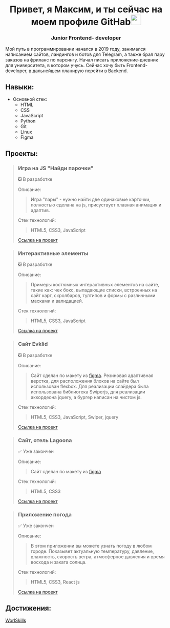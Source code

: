 <h1 align="center">Привет, я Максим, и ты сейчас на моем профиле GitHab<img src="https://github.com/blackcater/blackcater/raw/main/images/Hi.gif" height="32"/></h1>
<h3 align="center">Junior Frontend- developer</h3>

Мой путь в программировании начался в 2019 году, занимался написанием сайтов, лэндингов и ботов для Telegram, а также брал пару заказов на фриланс по парсингу. Начал писать приложение-дневник для университета, в котором учусь. Сейчас хочу быть Frontend-developer, в дальнейшем планирую перейти в Backend.

## Навыки:

- Основной стек:
  - HTML
  - CSS
  - JavaScript
  - Python
  - Git
  - Linux
  - Figma

## Проекты:

> ### Игра на JS "Найди парочки"
>  
> :negative_squared_cross_mark: В разработке
>
> Описание:
> 
> > Игра "пары" - нужно найти две одинаковые карточки, полностью сделана на js, присуствует плавная анимация и адаптив.
> 
> Стек технологий:
> > HTML5, CSS3, JavaScript
> 
> [Ссылка на проект](https://github.com/SilantievMax/couples)

> ### Интерактивные элементы
>  
> :negative_squared_cross_mark: В разработке
>
> Описание:
> 
> > Примеры костюмных интерактивных элементов на сайте, такие как: чек бокс, выпадающие списки, встроенных на сайт карт, скролбаров, тултипов и формы с различными масками и валидацией.
> 
> Стек технологий:
> > HTML5, CSS3, JavaScript
> 
> [Ссылка на проект](https://github.com/SilantievMax/interactiveElements)

> ### Сайт Evklid
>  
> :negative_squared_cross_mark: В разработке
>
> Описание:
> 
> > Сайт сделан по макету из [figma](https://www.figma.com/file/9ZBnSDaQlGmp4CcvgxVQwR/Cld?node-id=160%3A1052).
> > Резиновая адаптивная верстка, для расположения блоков на сайте был использован flexbox. Для реализации слайдера была использована библиотека Swiperjs, для реализации аккордеона jquery, а бургер написан на чистом js.
> 
> Стек технологий:
> > HTML5, CSS3, JavaScript, Swiper, jquery
> 
> [Ссылка на проект](https://github.com/SilantievMax/Evklid)

> ### Сайт, отель Lagoona
>  
> :white_check_mark: Уже закончен
>
> Описание:
> 
> > Сайт сделан по макету из [figma](https://www.figma.com/file/tjkkfkHDXlGscyVbS3emln/Lagoona?node-id=0%3A1)
> 
> Стек технологий:
> > HTML5, CSS3
> 
> [Ссылка на проект](https://github.com/SilantievMax/lagoona)

> ### Приложение погода
>  
> :white_check_mark: Уже закончен
> 
> Описание:
> 
> >  В этом приложении вы можете узнать погоду в любом городе.
> >  Показывет актуальную температуру, давление, влажность, скорость ветра, атмосферное давления и время восхода и заката солнца.
> 
> Стек технологий:
> > HTML5, CSS3, React js
> 
> [Ссылка на проект](https://github.com/SilantievMax/weather-app)



## Достижения:
[WorlSkills](https://disk.yandex.ru/d/SrDGvmmwmKgXAgv)

